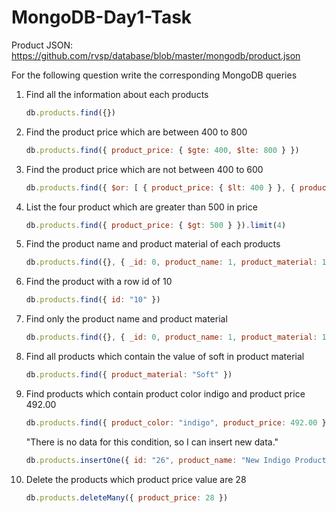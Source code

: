 # MongoDB-Day1-Task

Product JSON: <a>https://github.com/rvsp/database/blob/master/mongodb/product.json</a>


For the following question write the corresponding MongoDB queries

1. Find all the information about each products
    ```javascript
    db.products.find({})
    ```
2. Find the product price which are between 400 to 800
    ```javascript
    db.products.find({ product_price: { $gte: 400, $lte: 800 } })
    ```
3. Find the product price which are not between 400 to 600
    ```javascript
    db.products.find({ $or: [ { product_price: { $lt: 400 } }, { product_price: { $gt: 600 } } ] })
    ```
4. List the four product which are greater than 500 in price 
    ```javascript
    db.products.find({ product_price: { $gt: 500 } }).limit(4)
    ```
5. Find the product name and product material of each products
    ```javascript
    db.products.find({}, { _id: 0, product_name: 1, product_material: 1 })
    ```
6. Find the product with a row id of 10
    ```javascript
    db.products.find({ id: "10" })
    ```
7. Find only the product name and product material
    ```javascript
    db.products.find({}, { _id: 0, product_name: 1, product_material: 1 })
    ```
8. Find all products which contain the value of soft in product material
    ```javascript
    db.products.find({ product_material: "Soft" })
    ``` 
9. Find products which contain product color indigo and product price 492.00
    ```javascript
    db.products.find({ product_color: "indigo", product_price: 492.00 })
    ```
    "There is no data for this condition, so I can insert new data."
    ```javascript
    db.products.insertOne({ id: "26", product_name: "New Indigo Product", product_price: 492.00, product_material: "Some Material", product_color: "indigo" })
    ```
10. Delete the products which product price value are 28
    ```javascript
    db.products.deleteMany({ product_price: 28 })
    ```

